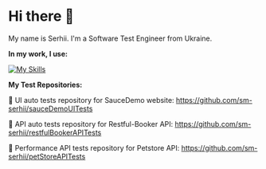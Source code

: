 # Hi there 👋

My name is Serhii. I'm a Software Test Engineer from Ukraine.

**In my work, I use:**

[![My Skills](https://skillicons.dev/icons?i=python,selenium,git,github,docker,jenkins,vscode,postman,powershell,linux&theme=light)](https://skillicons.dev)

**My Test Repositories:**

🐍 UI auto tests repository for SauceDemo website: https://github.com/sm-serhii/sauceDemoUITests

🐍 API auto tests repository for Restful-Booker API: https://github.com/sm-serhii/restfulBookerAPITests

🐍 Performance API tests repository for Petstore API: https://github.com/sm-serhii/petStoreAPITests
